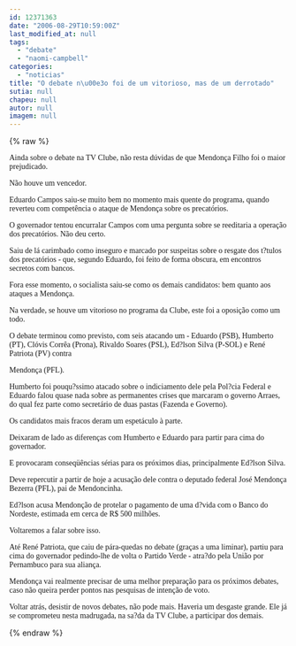 ```yaml
---
id: 12371363
date: "2006-08-29T10:59:00Z"
last_modified_at: null
tags:
  - "debate"
  - "naomi-campbell"
categories:
  - "noticias"
title: "O debate n\u00e3o foi de um vitorioso, mas de um derrotado"
sutia: null
chapeu: null
autor: null
imagem: null
---
```

{% raw %}
<p><P><FONT face=Verdana>Ainda sobre o debate na TV Clube, não resta dúvidas de que Mendonça Filho foi o maior prejudicado.</FONT></P></p>
<p><P><FONT face=Verdana>Não houve um vencedor. </FONT></P></p>
<p><P><FONT face=Verdana>Eduardo Campos saiu-se muito bem no momento mais quente do programa, quando reverteu com competência o ataque de Mendonça sobre os precatórios.</FONT></P></p>
<p><P><FONT face=Verdana>O governador tentou encurralar Campos com uma pergunta sobre se reeditaria a operação dos precatórios. Não deu certo. </FONT></P></p>
<p><P><FONT face=Verdana>Saiu de lá carimbado como inseguro e marcado por suspeitas sobre o resgate dos t?tulos dos precatórios - que, segundo Eduardo, foi feito de forma obscura, em encontros secretos com bancos.</FONT></P></p>
<p><P><FONT face=Verdana>Fora esse momento, o socialista saiu-se como os demais candidatos: bem quanto aos ataques a Mendonça.</FONT></P></p>
<p><P><FONT face=Verdana>Na verdade, se houve um vitorioso no programa da Clube, este foi a oposição como um todo. </FONT></P></p>
<p><P><FONT face=Verdana>O debate terminou como previsto, com seis atacando um - Eduardo (PSB), Humberto (PT), Clóvis Corrêa (Prona), Rivaldo Soares (PSL), Ed?lson Silva (P-SOL) e René Patriota (PV) contra</p>
<p> Mendonça (PFL).</FONT></P></p>
<p><P><FONT face=Verdana>Humberto foi pouqu?ssimo atacado sobre o indiciamento dele pela Pol?cia Federal e Eduardo falou quase nada sobre as permanentes crises que marcaram o governo Arraes, do qual fez parte como secretário de duas pastas (Fazenda e Governo).</FONT></P></p>
<p><P><FONT face=Verdana>Os candidatos mais fracos deram um espetáculo à parte.</FONT></P></p>
<p><P><FONT face=Verdana>Deixaram de lado as diferenças com Humberto e Eduardo para partir para cima do governador.</FONT></P></p>
<p><P><FONT face=Verdana>E provocaram conseqüências sérias para os próximos dias, principalmente Ed?lson Silva.</FONT></P></p>
<p><P><FONT face=Verdana>Deve repercutir a partir de hoje a acusação dele contra o deputado federal José Mendonça Bezerra (PFL), pai de Mendoncinha.</FONT></P></p>
<p><P><FONT face=Verdana>Ed?lson acusa Mendonção de protelar o pagamento de uma d?vida com o Banco do Nordeste, estimada em cerca de R$ 500 milhões.</FONT></P></p>
<p><P><FONT face=Verdana>Voltaremos a falar sobre isso.</FONT></P></p>
<p><P><FONT face=Verdana>Até René Patriota, que caiu de pára-quedas no debate (graças a uma liminar), partiu para cima do governador pedindo-lhe de volta o Partido Verde - atra?do pela União por Pernambuco para sua aliança.</FONT></P></p>
<p><P><FONT face=Verdana>Mendonça vai realmente precisar de uma melhor preparação para os próximos debates, caso não queira perder pontos nas pesquisas de intenção de voto.</FONT></P></p>
<p><P><FONT face=Verdana>Voltar atrás, desistir de novos debates,&nbsp;não pode mais. Haveria um desgaste grande. Ele já se comprometeu nesta madrugada, na sa?da da TV Clube, a participar dos demais.</FONT></P> </p>
{% endraw %}